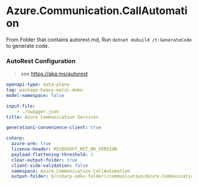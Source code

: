 # Azure.Communication.CallAutomation

From Folder that contains autorest.md, Run `dotnet msbuild /t:GenerateCode` to generate code.

### AutoRest Configuration
> see https://aka.ms/autorest

```yaml
openapi-type: data-plane
tag: package-heavy-metal-demo
model-namespace: false

input-file:
    - ./swagger.json
title: Azure Communication Services

generation1-convenience-client: true

csharp:
  azure-arm: true
  license-header: MICROSOFT_MIT_NO_VERSION
  payload-flattening-threshold: 1
  clear-output-folder: true
  client-side-validation: false
  namespace: Azure.Communication.CallAutomation
  output-folder: $(csharp-sdks-folder)/communication/Azure.Communication.CallAutomation/src/Generated
```
